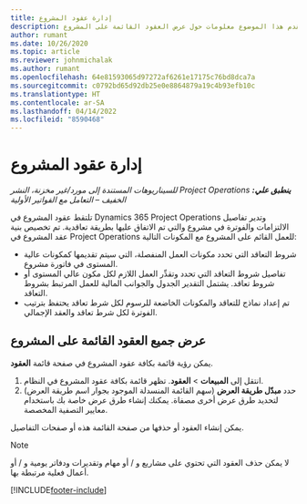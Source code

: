 ```yaml
---
title: إدارة عقود المشروع
description: يقدم هذا الموضوع معلومات حول عرض العقود القائمة على المشروع.
author: rumant
ms.date: 10/26/2020
ms.topic: article
ms.reviewer: johnmichalak
ms.author: rumant
ms.openlocfilehash: 64e81593065d97272af6261e17175c76bd8dca7a
ms.sourcegitcommit: c0792bd65d92db25e0e8864879a19c4b93efb10c
ms.translationtype: HT
ms.contentlocale: ar-SA
ms.lasthandoff: 04/14/2022
ms.locfileid: "8590468"
---
```

# <a name="manage-project-contracts"></a>إدارة عقود المشروع

_**ينطبق علي:** ‏‫Project Operations للسيناريوهات المستندة إلى مورد/غير مخزنة‬، ‏‫النشر الخفيف – التعامل مع الفواتير الأولية‬_

تلتقط عقود المشروع في Dynamics 365 Project Operations وتدير تفاصيل الالتزامات والفوترة في مشروع والتي تم الاتفاق عليها بطريقة تعاقدية. تم تخصيص بنية عقد المشروع في Project Operations للعمل القائم على المشروع مع المكونات التالية:

- شروط التعاقد التي تحدد مكونات العمل المنفصلة، التي سيتم تقديمها كمكونات عالية المستوى في فاتورة مشروع.
- تفاصيل شروط التعاقد التي تحدد وتقدِّر العمل اللازم لكل مكون عالي المستوى أو شروط تعاقد. يشتمل التقدير الجدول والجوانب المالية للعمل المرتبط بشروط التعاقد.
- تم إعداد نماذج للتعاقد والمكونات الخاضعة للرسوم لكل شرط تعاقد يحتفظ بترتيب الفوترة لكل شرط تعاقد والعقد الإجمالي.

## <a name="view-all-project-based-contracts"></a>عرض جميع العقود القائمة على المشروع

يمكن رؤية قائمة بكافة عقود المشروع في صفحة قائمة **العقود**. 

1. انتقل إلى **المبيعات** > **العقود**. تظهر قائمة بكافة عقود المشروع في النظام. 
2. حدد **مبدّل طريقة العرض** (سهم القائمة المنسدلة الموجود بجوار اسم طريقة العرض) لتحديد طرق عرض أخرى مصفاة. يمكنك إنشاء طرق عرض خاصة بك باستخدام معايير التصفية المخصصة.

يمكن إنشاء العقود أو حذفها من صفحة القائمة هذه أو صفحات التفاصيل.

> [!NOTE]
> لا يمكن حذف العقود التي تحتوي على مشاريع و / أو مهام وتقديرات ودفاتر يومية و / أو أعمال فعلية مرتبطة بها. 


[!INCLUDE[footer-include](../../includes/footer-banner.md)]
